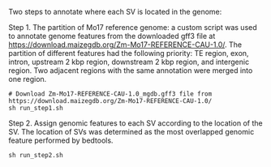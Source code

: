 Two steps to annotate where each SV is located in the genome:

Step 1. The partition of Mo17 reference genome: a custom script was used to annotate genome features from the downloaded gff3 file at https://download.maizegdb.org/Zm-Mo17-REFERENCE-CAU-1.0/. The partition of different features had the following priority: TE region, exon, intron, upstream 2 kbp region, downstream 2 kbp region, and intergenic region. Two adjacent regions with the same annotation were merged into one region. 
```
# Download Zm-Mo17-REFERENCE-CAU-1.0_mgdb.gff3 file from https://download.maizegdb.org/Zm-Mo17-REFERENCE-CAU-1.0/
sh run_step1.sh
```

Step 2. Assign genomic features to each SV according to the location of the SV. The location of SVs was determined as the most overlapped genomic feature performed by bedtools.
```
sh run_step2.sh
```